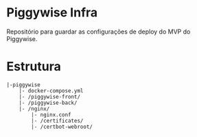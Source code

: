 # Piggywise Infra
Repositório para guardar as configurações de deploy do MVP do Piggywise.

# Estrutura 
```
|-piggywise
    |- docker-compose.yml 
    |- /piggywise-front/
    |- /piggywise-back/
    |- /nginx/
        |- nginx.conf
        |- /certificates/
        |- /certbot-webroot/
```
